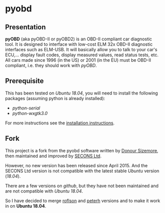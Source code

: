 # pyobd

## Presentation
**pyOBD** (aka pyOBD-II or pyOBD2) is an OBD-II compliant car diagnostic tool. It is designed to interface with low-cost ELM 32x OBD-II diagnostic interfaces such as ELM-USB. It will basically allow you to talk to your car's ECU,... display fault codes, display measured values, read status tests, etc. All cars made since 1996 (in the US) or 2001 (in the EU) must be OBD-II compliant, i.e. they should work with _pyOBD_. 

## Prerequisite
This has been tested on _Ubuntu 18.04_, you will need to install the following packages (assuming python is already installed):
- _python-serial_
- _python-wxgtk3.0_

For more instructions see the [installation instructions](http://htmlpreview.github.com/?https://github.com/ComputingFroggy/pyobd/blob/master/doc/install.html).

## Fork
This project is a fork from the pyobd software written by [Donour Sizemore](http://www.cs.unm.edu/~donour/), then maintained and improved by [SECONS Ltd](http://www.obd-ii.biz/contact). 

However, no new version has been released since April 2015. And the SECONS Ltd version is not compatible with the latest stable _Ubuntu_ version (_18.04_).

There are a few versions on _github_, but they have not been maintained and are not compatible with _Ubuntu 18.04_.

So I have decided to merge [roflson](https://github.com/roflson/pyobd) and [peterh](https://github.com/peterh/pyobd) versions and to make it work in on **Ubuntu 18.04**.
